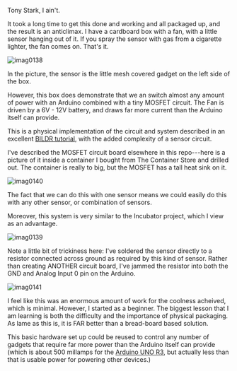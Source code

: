 Tony Stark, I ain't.

It took a long time to get this done and working and all packaged up, and the result is an anticlimax. I have a cardboard
box with a fan, with a little sensor hanging out of it. If you spray the sensor with gas from a cigarette lighter, 
the fan comes on.  That's it.

![imag0138](https://cloud.githubusercontent.com/assets/5296671/7643871/2aa18218-fa63-11e4-9f3e-c5d4696be52b.jpg)

In the picture, the sensor is the little mesh covered gadget on the left side of the box.

However, this box does demonstrate that we an switch almost any amount of power with an Arduino combined with a tiny MOSFET
circuit. The Fan is driven by a 6V - 12V battery, and draws far more current than the Arduino itself can provide.

This is a physical implementation of the circuit and system described in an excellent [BILDR tutorial](http://bildr.org/2012/03/rfp30n06le-arduino/), with the added complexity of a sensor circuit.

I've described the MOSFET circuit board elsewhere in this repo---here is a picture of it inside a container I bought from The Container Store and drilled out.  The container is really to big, but the MOSFET has a tall heat sink on it.

![imag0140](https://cloud.githubusercontent.com/assets/5296671/7643872/2aa1f87e-fa63-11e4-9f56-54803d608631.jpg)

The fact that we can do this with one sensor means we could easily do this with any other sensor, or combination of sensors.

Moreover, this system is very similar to the Incubator project, which I view as an advantage.




![imag0139](https://cloud.githubusercontent.com/assets/5296671/7643870/2a9f7004-fa63-11e4-83f2-9ecec59a7c63.jpg)

Note a little bit of trickiness here: I've soldered the sensor directly to a resistor connected across ground as required by this kind of sensor.  Rather than creating ANOTHER circuit board, I've jammed the resistor into both the GND and Analog Input 0 pin on the Arduino.





![imag0141](https://cloud.githubusercontent.com/assets/5296671/7643873/2aa2720e-fa63-11e4-8b0e-a919ef6a39fa.jpg)

I feel like this was an enormous amount of work for the coolness acheived, which is minimal. However, I started as a beginner.  The biggest lesson that I am learning is both the difficulty and the importance of physical packaging. As lame as this is, it is FAR better than a bread-board based solution. 

This basic hardware set up could be reused to control any number of gadgets that require far more power than the Arduino itself can provide (which is about 500 millamps for the [Arduino UNO R3](http://www.arduino.cc/en/Main/ArduinoBoardUno), but actually less than that is usable power for powering other devices.)
